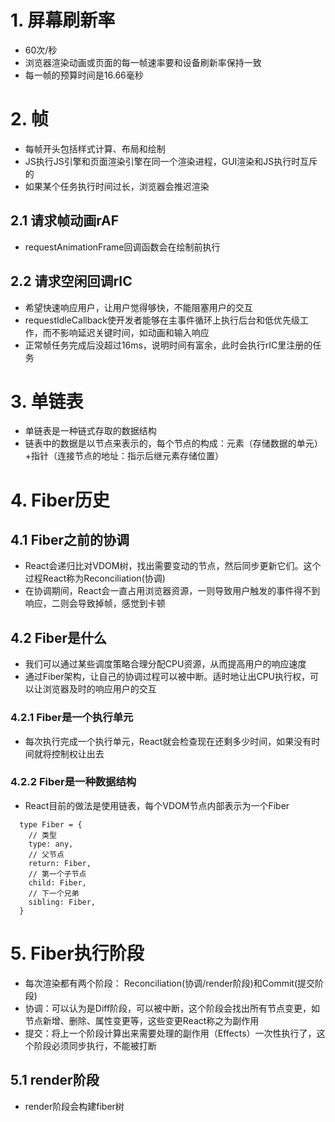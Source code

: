 <!--
 * @Description: React学习
 * @Autor: Xdg
 * @Date: 2021-01-14 14:54:28
 * @LastEditors: Xdg
 * @LastEditTime: 2021-01-15 14:10:44
 * @FilePath: \Daily\React\Fiber.md
-->

# 1. 屏幕刷新率
- 60次/秒
- 浏览器渲染动画或页面的每一帧速率要和设备刷新率保持一致
- 每一帧的预算时间是16.66毫秒

# 2. 帧
- 每帧开头包括样式计算、布局和绘制
- JS执行JS引擎和页面渲染引擎在同一个渲染进程，GUI渲染和JS执行时互斥的
- 如果某个任务执行时间过长，浏览器会推迟渲染
## 2.1 请求帧动画rAF
- requestAnimationFrame回调函数会在绘制前执行
## 2.2 请求空闲回调rIC
- 希望快速响应用户，让用户觉得够快，不能阻塞用户的交互
- requestIdleCallback使开发者能够在主事件循环上执行后台和低优先级工作，而不影响延迟关键时间，如动画和输入响应
- 正常帧任务完成后没超过16ms，说明时间有富余，此时会执行rIC里注册的任务
  
# 3. 单链表
- 单链表是一种链式存取的数据结构
- 链表中的数据是以节点来表示的，每个节点的构成：元素（存储数据的单元）+指针（连接节点的地址：指示后继元素存储位置）
  
# 4. Fiber历史
## 4.1 Fiber之前的协调
- React会递归比对VDOM树，找出需要变动的节点，然后同步更新它们。这个过程React称为Reconciliation(协调)
- 在协调期间，React会一直占用浏览器资源，一则导致用户触发的事件得不到响应，二则会导致掉帧，感觉到卡顿
  
## 4.2 Fiber是什么
- 我们可以通过某些调度策略合理分配CPU资源，从而提高用户的响应速度
- 通过Fiber架构，让自己的协调过程可以被中断。适时地让出CPU执行权，可以让浏览器及时的响应用户的交互
  
### 4.2.1 Fiber是一个执行单元
- 每次执行完成一个执行单元，React就会检查现在还剩多少时间，如果没有时间就将控制权让出去

### 4.2.2 Fiber是一种数据结构
- React目前的做法是使用链表，每个VDOM节点内部表示为一个Fiber
  
```
  type Fiber = {
    // 类型
    type: any,
    // 父节点
    return: Fiber,
    // 第一个子节点
    child: Fiber,
    // 下一个兄弟
    sibling: Fiber,
  }
```

# 5. Fiber执行阶段
- 每次渲染都有两个阶段： Reconciliation(协调/render阶段)和Commit(提交阶段)
- 协调：可以认为是Diff阶段，可以被中断，这个阶段会找出所有节点变更，如节点新增、删除、属性变更等，这些变更React称之为副作用
- 提交：将上一个阶段计算出来需要处理的副作用（Effects）一次性执行了，这个阶段必须同步执行，不能被打断

## 5.1 render阶段
- render阶段会构建fiber树